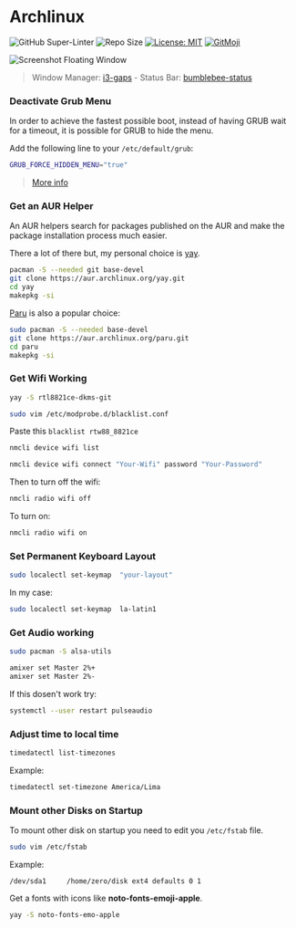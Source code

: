 # Archlinux

![GitHub Super-Linter](https://github.com/UltiRequiem/Archlinux/workflows/Lint%20Markdown/badge.svg)
![Repo Size](https://img.shields.io/github/repo-size/ultirequiem/Archlinux?style=flat-square&label=Repo)
[![License: MIT](https://img.shields.io/badge/License-MIT-blue.svg)](https://opensource.org/licenses/MIT)
[![GitMoji](https://img.shields.io/badge/Gitmoji-%F0%9F%8E%A8%20-FFDD67.svg)](https://gitmoji.dev)

![Screenshot Floating Window](https://i.imgur.com/NKNiLcp.png)

> Window Manager: [i3-gaps](https://github.com/Airblader/i3) - Status Bar: [bumblebee-status](https://github.com/tobi-wan-kenobi/bumblebee-status)

### Deactivate Grub Menu

In order to achieve the fastest possible boot,
instead of having GRUB wait for a timeout,
it is possible for GRUB to hide the menu.

Add the following line to your `/etc/default/grub`:

```bash
GRUB_FORCE_HIDDEN_MENU="true"
```

> [More info](https://wiki.archlinux.org/title/GRUB/Tips_and_tricks)

### Get an AUR Helper

An AUR helpers search for packages published on the AUR and
make the package installation process much easier.

There a lot of there but, my personal choice is [yay](https://github.com/Jguer/yay).

```bash
pacman -S --needed git base-devel
git clone https://aur.archlinux.org/yay.git
cd yay
makepkg -si
```

[Paru](https://github.com/Morganamilo/paru) is also a popular choice:

```bash
sudo pacman -S --needed base-devel
git clone https://aur.archlinux.org/paru.git
cd paru
makepkg -si
```

### Get Wifi Working

```bash
yay -S rtl8821ce-dkms-git
```

```bash
sudo vim /etc/modprobe.d/blacklist.conf
```

Paste this `blacklist rtw88_8821ce`

```bash
nmcli device wifi list
```

```bash
nmcli device wifi connect "Your-Wifi" password "Your-Password"
```

Then to turn off the wifi:

```bash
nmcli radio wifi off
```

To turn on:

```bash
nmcli radio wifi on
```

### Set Permanent Keyboard Layout

```bash
sudo localectl set-keymap  "your-layout"
```

In my case:

```bash
sudo localectl set-keymap  la-latin1
```

### Get Audio working

```bash
sudo pacman -S alsa-utils
```

```bash
amixer set Master 2%+
amixer set Master 2%-
```

If this dosen't work try:

```bash
systemctl --user restart pulseaudio
```

### Adjust time to local time

```bash
timedatectl list-timezones
```

Example:

```bash
timedatectl set-timezone America/Lima
```

### Mount other Disks on Startup

To mount other disk on startup you need to edit you `/etc/fstab` file.

```bash
sudo vim /etc/fstab
```

Example:

```fstab
/dev/sda1     /home/zero/disk ext4 defaults 0 1
```

Get a fonts with icons like **noto-fonts-emoji-apple**.

```bash
yay -S noto-fonts-emo-apple
```
